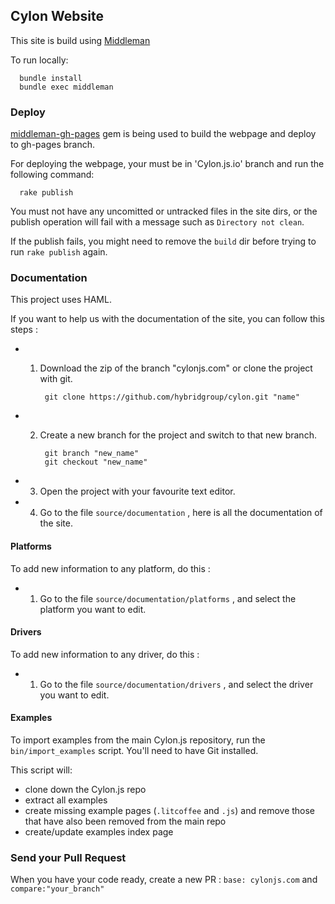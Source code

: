 ## Cylon Website

This site is build using [Middleman](http://middlemanapp.com/getting-started/)  
  
To run locally:  

      bundle install
      bundle exec middleman

### Deploy

[middleman-gh-pages](https://github.com/neo/middleman-gh-pages) gem is being used to build the webpage and deploy to gh-pages branch.  

For deploying the webpage, your must be in 'Cylon.js.io' branch and run the following command:

      rake publish

You must not have any uncomitted or untracked files in the site dirs, or the publish operation will fail with a message such as `Directory not clean`.

If the publish fails, you might need to remove the `build` dir before trying to run `rake publish` again.

### Documentation

This project uses HAML.

If you want to help us with the documentation of the site, you can follow this steps :

- 1) Download the zip of the branch "cylonjs.com" or clone the project with git.

		  git clone https://github.com/hybridgroup/cylon.git "name"

- 2) Create a new branch for the project and switch to that new branch.

		  git branch "new_name"
		  git checkout "new_name"

- 3) Open the project with your favourite text editor.

- 4) Go to the file `source/documentation` , here is all the documentation of the site.

#### Platforms

To add new information to any platform, do this : 

- 1) Go to the file `source/documentation/platforms` , and select the platform you want to edit.

#### Drivers

To add new information to any driver, do this : 

- 1) Go to the file `source/documentation/drivers` , and select the driver you want to edit.

#### Examples

To import examples from the main Cylon.js repository, run the
`bin/import_examples` script. You'll need to have Git installed.

This script will:

- clone down the Cylon.js repo
- extract all examples
- create missing example pages (`.litcoffee` and `.js`) and remove those that have
  also been removed from the main repo
- create/update examples index page

### Send your Pull Request

When you have your code ready, create a new PR : `base: cylonjs.com` and `compare:"your_branch"`

